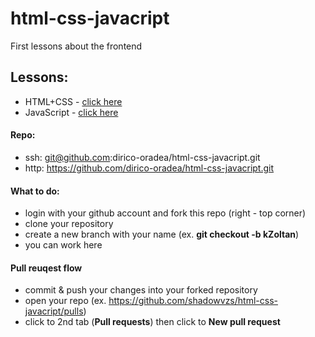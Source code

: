 # html-css-javacript
First lessons about the frontend

## Lessons:
- HTML+CSS - [click here](https://1drv.ms/p/s!ApfAMuMbRnyEohguY3DFs1HvN9tM?e=UXRmQw)
- JavaScript - [click here](https://1drv.ms/p/s!ApfAMuMbRnyEohRAC15WlPdqJdk3?e=TW6qiu)

#### Repo:
- ssh: git@github.com:dirico-oradea/html-css-javacript.git
- http: https://github.com/dirico-oradea/html-css-javacript.git

#### What to do:
- login with your github account and fork this repo (right - top corner)
- clone your repository
- create a new branch with your name (ex. **git checkout -b kZoltan**)
- you can work here

#### Pull reuqest flow
- commit & push your changes into your forked repository
- open your repo (ex. https://github.com/shadowvzs/html-css-javacript/pulls)
- click to 2nd tab (**Pull requests**) then click to **New pull request**